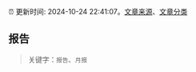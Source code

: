 :alarm_clock: 更新时间: 2024-10-24 22:41:07。[文章来源](/README.md)、[文章分类](/TAGS.md)

## 报告


> 关键字：`报告`、`月报`



